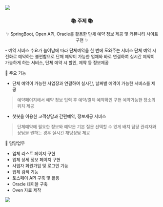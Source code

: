 <img src="https://capsule-render.vercel.app/api?type=venom&color=auto&height=300&section=header&text=Floritz%20&fontSize=90" />

<div align=center>
 <h3>📚 주제 📚</h3>
 <p>✨ SpringBoot, Open API, Oracle를 활용한 단체 예약 정보 제공 및 커뮤니티 사이트 구현 ✨</p>
</div>
- 예약 서비스 수요가 늘어남에 따라 단체예약을 한 번에 도와주는 서비스 단체 
 예약 시 전화로 예약하는 불편함으로 단체 예약이 가능한 업체와 바로 연결하여
 실시간 예약이 가능하게 하는 서비스, 단체 예약 시 할인, 제약 등 정보제공
<br>

 주요 기능 
- 단체 예약이 가능한 사업장과 연결하여 실시간, 날짜별 예약이 가능한 서비스를
 제공
 > 예약페이지에서 예약 정보 입력 후 예약/결제 예약확인 구현
 > 예약가능한 장소의 위치 제공
- 챗봇을 이용한 고객상담과 간편예약, 정보제공 서비스
 > 단체예약에 필요한 정보와 예약은 기본 질문 선택할 수 있게 배치 
 > 담당 관리자와 상담을 원하는 경우 실시간 채팅상담 제공 

 담당업무
- 업체 리스트 페이지 구현
- 업체 상세 정보 페이지 구현
- 사업자 회원가입 및 로그인 기능
- 업체 검색 기능
- 토스페이 API 구축 및 활용
- Oracle 테이블 구축
- Oven 자료 제작


<img src="https://img.shields.io/badge/아이콘내용-바탕색?style=flat&logo=로고이름&logoColor=white"/>



